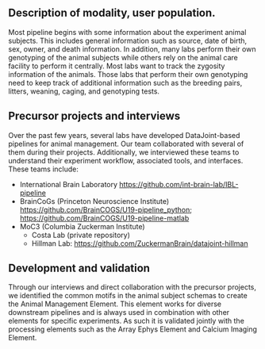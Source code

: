 ## Description of modality, user population.

Most pipeline begins with some information about the experiment animal subjects. This includes general information such as source, date of birth, sex, owner, and death information. In addition, many labs perform their own genotyping of the animal subjects while others rely on the animal care facility to perform it centrally. Most labs want to track the zygosity information of the animals. Those labs that perform their own genotyping need to keep track of additional information such as the breeding pairs, litters, weaning, caging, and genotyping tests.

## Precursor projects and interviews
Over the past few years, several labs have developed DataJoint-based pipelines for animal management. Our team collaborated with several of them during their projects. Additionally, we interviewed these teams to understand their experiment workflow, associated tools, and interfaces.
These teams include:

+ International Brain Laboratory https://github.com/int-brain-lab/IBL-pipeline
+ BrainCoGs (Princeton Neuroscience Institute) https://github.com/BrainCOGS/U19-pipeline_python; https://github.com/BrainCOGS/U19-pipeline-matlab
+ MoC3 (Columbia Zuckerman Institute)
    + Costa Lab (private repository)
    + Hillman Lab: https://github.com/ZuckermanBrain/datajoint-hillman

## Development and validation
Through our interviews and direct collaboration with the precursor projects, we identified the common motifs in the animal subject schemas to create the Animal Management Element. This element works for diverse downstream pipelines and is always used in combination with other elements for specific experiments. As such it is validated jointly with the processing elements such as the Array Ephys Element and Calcium Imaging Element.
